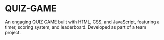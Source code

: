 # QUIZ-GAME
An engaging QUIZ GAME built with HTML, CSS, and JavaScript, featuring a timer, scoring system, and leaderboard. Developed as part of a team project.
